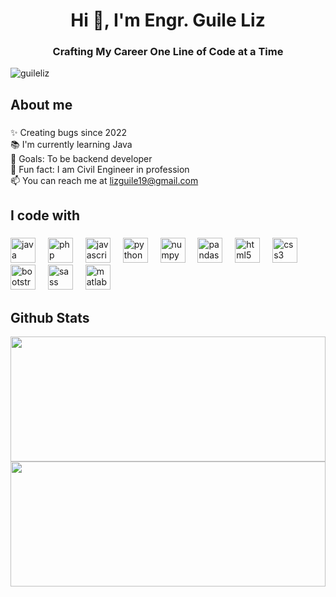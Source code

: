 <h1 align="center">Hi 👋, I'm Engr. Guile Liz</h1>
<h3 align="center">Crafting My Career One Line of Code at a Time</h3>

<p align="left"> <img src="https://komarev.com/ghpvc/?username=guileliz&label=Profile%20views&color=0e75b6&style=flat" alt="guileliz" /> </p>


</p>



<h2 align="left">About me</h2>

###

<p align="left">✨ Creating bugs since 2022<br>📚 I'm currently learning Java<br>🎯 Goals: To be backend developer<br>🎲 Fun fact: I am Civil Engineer in profession <br>📫 You can reach me at <a href="mailto:lizguile19@gmail.com">lizguile19@gmail.com</a></p>

###

<h2 align="left">I code with</h2>

###

<div align="left">
  <img src="https://cdn.jsdelivr.net/gh/devicons/devicon/icons/java/java-original.svg" height="40" alt="java logo"  />
  <img width="12" />
  <img src="https://cdn.jsdelivr.net/gh/devicons/devicon/icons/php/php-original.svg" height="40" alt="php logo"  />
  <img width="12" />
  <img src="https://cdn.jsdelivr.net/gh/devicons/devicon/icons/javascript/javascript-original.svg" height="40" alt="javascript logo"  />
  <img width="12" />
  <img src="https://cdn.jsdelivr.net/gh/devicons/devicon/icons/python/python-original.svg" height="40" alt="python logo"  />
  <img width="12" />
  <img src="https://cdn.jsdelivr.net/gh/devicons/devicon/icons/numpy/numpy-original.svg" height="40" alt="numpy logo"  />
  <img width="12" />
  <img src="https://cdn.jsdelivr.net/gh/devicons/devicon/icons/pandas/pandas-original.svg" height="40" alt="pandas logo"  />
  <img width="12" />
  <img src="https://cdn.jsdelivr.net/gh/devicons/devicon/icons/html5/html5-original.svg" height="40" alt="html5 logo"  />
  <img width="12" />
  <img src="https://cdn.jsdelivr.net/gh/devicons/devicon/icons/css3/css3-original.svg" height="40" alt="css3 logo"  />
  <img width="12" />
  <img src="https://cdn.jsdelivr.net/gh/devicons/devicon/icons/bootstrap/bootstrap-original.svg" height="40" alt="bootstrap logo"  />
  <img width="12" />
  <img src="https://cdn.jsdelivr.net/gh/devicons/devicon/icons/sass/sass-original.svg" height="40" alt="sass logo"  />
  <img width="12" />
  <img src="https://cdn.jsdelivr.net/gh/devicons/devicon/icons/matlab/matlab-original.svg" height="40" alt="matlab logo"  />
</div>

###

## Github Stats  


 <img style="height: 200px; display: inline-block; margin-left: auto; margin-right: auto; width: 100%;" src="https://github-readme-stats.vercel.app/api?username=GuileLiz&show_icons=true&bg_color=FFFFFF" />

<img  style="height: 200px; display: inline-block; margin-left: auto; margin-right: auto; width: 100%;" src="https://github-readme-stats.vercel.app/api/top-langs/?username=GuileLiz&layout=compact"  />







<!--
**GuileLiz/GuileLiz** is a ✨ _special_ ✨ repository because its `README.md` (this file) appears on your GitHub profile.

Here are some ideas to get you started:

- 🔭 I’m currently working on ...
- 🌱 I’m currently learning ...
- 👯 I’m looking to collaborate on ...
- 🤔 I’m looking for help with ...
- 💬 Ask me about ...
- 📫 How to reach me: ...
- 😄 Pronouns: ...
- ⚡ Fun fact: ...
-->
